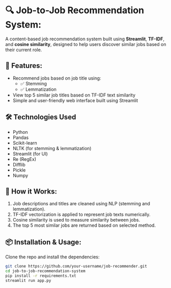 # 🔍 Job-to-Job Recommendation System:
A content-based job recommendation system built using **Streamlit**, **TF-IDF**, and **cosine similarity**, designed to help users discover similar jobs based on their current role.

## 🚀 Features:
- Recommend jobs based on job title using:
  - ✅ Stemming
  - ✅ Lemmatization
- View top 5 similar job titles based on TF-IDF text similarity
- Simple and user-friendly web interface built using Streamlit

## 🛠️ Technologies Used
- Python
- Pandas
- Scikit-learn
- NLTK (for stemming & lemmatization)
- Streamlit (for UI)
- Re (RegEx)
- Difflib
- Pickle
- Numpy

## 🧠 How it Works:
1. Job descriptions and titles are cleaned using NLP (stemming and lemmatization).
2. TF-IDF vectorization is applied to represent job texts numerically.
3. Cosine similarity is used to measure similarity between jobs.
4. The top 5 most similar jobs are returned based on selected method.

## 📦 Installation & Usage:
Clone the repo and install the dependencies:

```bash
git clone https://github.com/your-username/job-recommender.git
cd job-to-job-recommendation-system
pip install -r requirements.txt
streamlit run app.py
